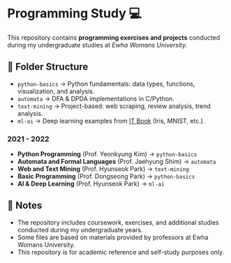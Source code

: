 # Programming Study 💻

This repository contains **programming exercises and projects** conducted during my undergraduate studies at _Ewha Womans University_.

## 📂 Folder Structure  
- `python-basics` → Python fundamentals: data types, functions, visualization, and analysis.  
- `automata` → DFA & DPDA implementations in C/Python.  
- `text-mining` → Project-based: web scraping, review analysis, trend analysis.  
- `ml-ai` → Deep learning examples from [IT Book](https://github.com/gilbutITbook/080324) (Iris, MNIST, etc.).  


### **2021 - 2022**
- **Python Programming** (Prof. Yeonkyung Kim) → `python-basics`
- **Automata and Formal Languages** (Prof. Jaehyung Shim) → `automata`
- **Web and Text Mining** (Prof. Hyunseok Park) → `text-mining`
- **Basic Programming** (Prof. Dongseong Park) → `python-basics`
- **AI & Deep Learning** (Prof. Hyunseok Park) → `ml-ai`

## 📌 Notes
- The repository includes coursework, exercises, and additional studies conducted during my undergraduate years.
- Some files are based on materials provided by professors at Ewha Womans University.   
- This repository is for academic reference and self-study purposes only.
